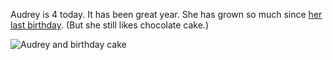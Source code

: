 Audrey is 4 today.  It has been great year.  She has grown so much since [her last birthday][a-3]. (But she still likes chocolate cake.) 

![Audrey and birthday cake](http://barelyenough.org/blog/uploads/dsc_3574.jpg)

[a-3]: http://barelyenough.org/blog/2008/08/audrey-is-3/
